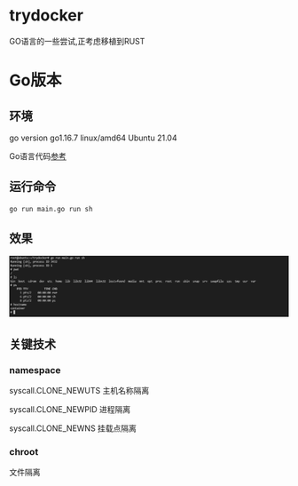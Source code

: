# trydocker

GO语言的一些尝试,正考虑移植到RUST
# Go版本
## 环境
go version go1.16.7 linux/amd64
Ubuntu 21.04

Go语言代码[参考](https://www.katacoda.com/lizrice/courses/containers-and-go/scratch)
## 运行命令
```
go run main.go run sh
```
## 效果
![image-20210825080456088](README.assets/image-20210825080456088.png)

## 关键技术

### namespace

syscall.CLONE_NEWUTS  主机名称隔离

syscall.CLONE_NEWPID   进程隔离

syscall.CLONE_NEWNS    挂载点隔离

### chroot                                
文件隔离